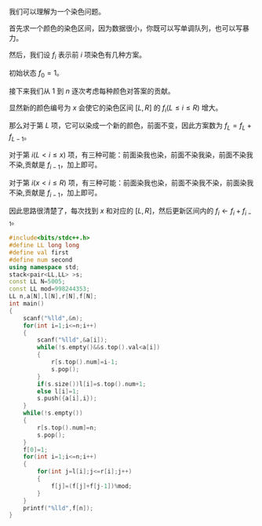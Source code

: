 我们可以理解为一个染色问题。

首先求一个颜色的染色区间，因为数据很小，你既可以写单调队列，也可以写暴力。

然后，我们设 $f_i$ 表示前 $i$ 项染色有几种方案。

初始状态 $f_0=1$。

接下来我们从 $1$ 到 $n$ 逐次考虑每种颜色对答案的贡献。

显然新的颜色编号为 $x$ 会使它的染色区间 $[L,R]$ 的 $f_i(L\leq i\leq R)$ 增大。

那么对于第 $L$ 项，它可以染成一个新的颜色，前面不变，因此方案数为 $f_L=f_L+f_{L-1}$。

对于第 $i(L<i\leq x)$ 项，有三种可能：前面染我也染，前面不染我染，前面不染我不染,贡献是 $f_{i-1}$，加上即可。


对于第 $i(x< i\leq R)$ 项，有三种可能：前面染我也染，前面不染我不染，前面染我不染,贡献是 $f_{i-1}$，加上即可。

因此思路很清楚了，每次找到 $x$ 和对应的 $[L,R]$，然后更新区间内的 $f_i\gets f_i+f_{i-1}$。

```cpp
#include<bits/stdc++.h>
#define LL long long
#define val first
#define num second
using namespace std;
stack<pair<LL,LL> >s;
const LL N=5005; 
const LL mod=998244353;
LL n,a[N],l[N],r[N],f[N]; 
int main()
{
	scanf("%lld",&n);
	for(int i=1;i<=n;i++)
	{
		scanf("%lld",&a[i]);
		while(!s.empty()&&s.top().val<a[i])
		{
			r[s.top().num]=i-1;
			s.pop();
		}
		if(s.size())l[i]=s.top().num+1;
		else l[i]=1;
		s.push({a[i],i});
	}
	while(!s.empty())
	{
		r[s.top().num]=n;
		s.pop(); 
	} 
	f[0]=1;
	for(int i=1;i<=n;i++)
	{
		for(int j=l[i];j<=r[i];j++)
		{
			f[j]=(f[j]+f[j-1])%mod;
		}
	}
	printf("%lld",f[n]);
}
```